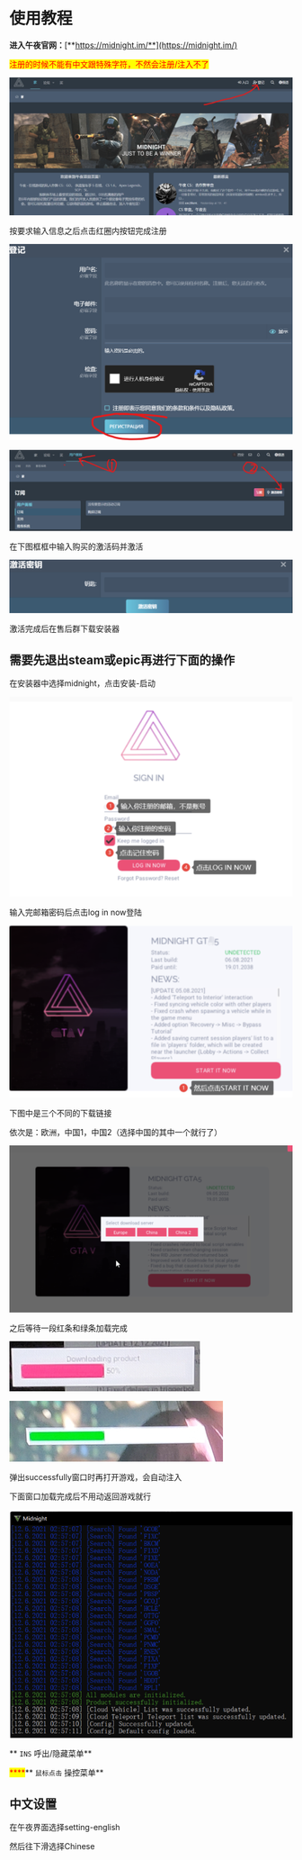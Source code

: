 # 使用教程

**进入午夜官网：**[**https://midnight.im/**](https://midnight.im/)

<mark style="color:red;">注册的时候不能有中文跟特殊字符，不然会注册/注入不了</mark>

<mark style="color:red;"></mark>![](<../../.gitbook/assets/image (82).png>)<mark style="color:red;"></mark>

按要求输入信息之后点击红圈内按钮完成注册

<mark style="color:red;"></mark>![](<../../.gitbook/assets/image (25).png>)<mark style="color:red;"></mark>

<mark style="color:red;"></mark>![](<../../.gitbook/assets/image (26).png>)<mark style="color:red;"></mark>

在下图框框中输入购买的激活码并激活

<mark style="color:red;"></mark>![](<../../.gitbook/assets/image (78).png>)<mark style="color:red;"></mark>

激活完成后在售后群下载安装器

## 需要先退出steam或epic再进行下面的操作

在安装器中选择midnight，点击安装-启动

![](<../../.gitbook/assets/image (185).png>)

输入完邮箱密码后点击log in now登陆

![](<../../.gitbook/assets/image (90).png>)

下图中是三个不同的下载链接

依次是：欧洲，中国1，中国2（选择中国的其中一个就行了）

![](<../../.gitbook/assets/image (72).png>)

之后等待一段红条和绿条加载完成

![](<../../.gitbook/assets/image (19).png>)

![](<../../.gitbook/assets/image (115).png>)

弹出successfully窗口时再打开游戏，会自动注入

下面窗口加载完成后不用动返回游戏就行

![](<../../.gitbook/assets/image (36).png>)

&#x20;** `INS` 呼出/隐藏菜单**

&#x20;<mark style="color:red;">****</mark>** `鼠标点击` 操控菜单**

## 中文设置

在午夜界面选择setting-english

然后往下滑选择Chinese
